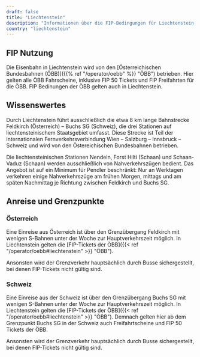 ```yaml
---
draft: false
title: "Liechtenstein"
description: "Informationen über die FIP-Bedingungen für Liechtenstein und für welche Betreiber Vergünstigungen genutzt werden können."
country: "liechtenstein"
---
```


## FIP Nutzung

Die Eisenbahn in Liechtenstein wird von den [Österreichischen Bundesbahnen (ÖBB)]({{% ref "/operator/oebb" %}} "ÖBB") betrieben. Hier gelten alle ÖBB Fahrscheine, inklusive FIP 50 Tickets und FIP Freifahrten für die ÖBB. FIP Bedinungen der ÖBB gelten auch in Liechtenstein.

## Wissenswertes

Durch Liechtenstein führt ausschließlich die etwa 8 km lange Bahnstrecke Feldkirch (Österreich) – Buchs SG (Schweiz), die drei Stationen auf liechtensteinischem Staatsgebiet umfasst. Diese Strecke ist Teil der internationalen Fernverkehrsverbindung Wien – Salzburg – Innsbruck – Schweiz und wird von den Östereichischen Bundesbahnen betrieben.

Die liechtensteinischen Stationen Nendeln, Forst Hilti (Schaan) und Schaan-Vaduz (Schaan) werden ausschließlich von Nahverkehrszügen bedient. Das Angebot ist auf ein Minimum für Pendler beschränkt: Nur an Werktagen verkehren einige Nahverkehrszüge am frühen Morgen, mittags und am späten Nachmittag je Richtung zwischen Feldkirch und Buchs SG.

## Anreise und Grenzpunkte

### Österreich

Eine Einreise aus Österreich ist über den Grenzübergang Feldkirch mit wenigen S-Bahnen unter der Woche zur Hauptverkehrszeit möglich. In Liechtenstein gelten die [FIP-Tickets der ÖBB]({{< ref "/operator/oebb#liechtenstein" >}} "ÖBB").

Ansonsten wird der Grenzverkehr hauptsächlich durch Busse sichergestellt, bei denen FIP-Tickets nicht gültig sind.

### Schweiz

Eine Einreise aus der Schweiz ist über den Grenzübergang Buchs SG mit wenigen S-Bahnen unter der Woche zur Hauptverkehrszeit möglich. In Liechtenstein gelten die [FIP-Tickets der ÖBB]({{< ref "/operator/oebb#liechtenstein" >}} "ÖBB"). Demnach gelten hier ab dem Grenzpunkt Buchs SG in der Schweiz auch Freifahrtscheine und FIP 50 Tickets der ÖBB.

Ansonsten wird der Grenzverkehr hauptsächlich durch Busse sichergestellt, bei denen FIP-Tickets nicht gültig sind.
